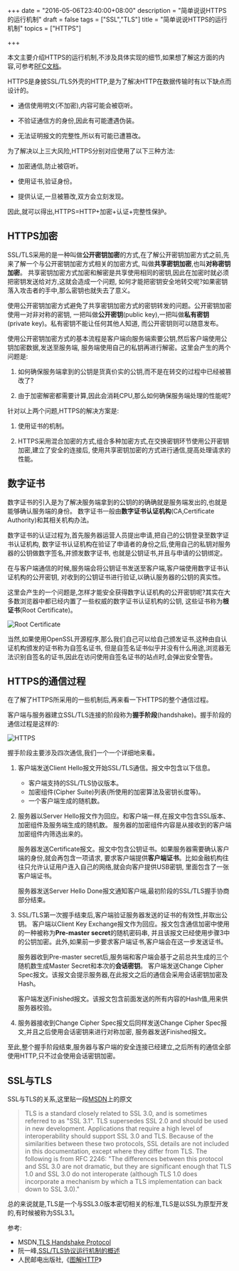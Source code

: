 +++
date = "2016-05-06T23:40:00+08:00"
description = "简单说说HTTPS的运行机制"
draft = false
tags = ["SSL","TLS"]
title = "简单说说HTTPS的运行机制"
topics = ["HTTPS"]

+++

本文主要介绍HTTPS的运行机制,不涉及具体实现的细节,如果想了解这方面的内容,可参考[RFC文档](https://tools.ietf.org/html/rfc5246 "RFC文档")。

HTTPS是身披SSL/TLS外壳的HTTP,是为了解决HTTP在数据传输时有以下缺点而设计的。

+ 通信使用明文(不加密),内容可能会被窃听。

+ 不验证通信方的身份,因此有可能遭遇伪装。

+ 无法证明报文的完整性,所以有可能已遭篡改。<!--more-->

为了解决以上三大风险,HTTPS分别对应使用了以下三种方法:

+ 加密通信,防止被窃听。

+ 使用证书,验证身份。

+ 提供认证,一旦被篡改,双方会立刻发现。

因此,就可以得出,HTTPS=HTTP+加密+认证+完整性保护。

## HTTPS加密

SSL/TLS采用的是一种叫做**公开密钥加密**的方式,在了解公开密钥加密方式之前,先来了解一个与公开密钥加密方式相关的加密方式,
叫做**共享密钥加密**,也叫**对称密钥加密**。
共享密钥加密方式加密和解密是共享使用相同的密钥,因此在加密时就必须把密钥发送给对方,这就会造成一个问题,
如何才能把密钥安全地转交呢?如果密钥落入攻击者的手中,那么密钥也就失去了意义。

使用公开密钥加密方式避免了共享密钥加密方式的密钥转发的问题。公开密钥加密使用一对非对称的密钥,
一把叫做**公开密钥**(public key),一把叫做**私有密钥**(private key)。私有密钥不能让任何其他人知道,
而公开密钥则可以随意发布。

使用公开密钥加密方式的基本流程是客户端向服务端索要公钥,然后客户端使用公钥加密数据,发送至服务端,
服务端使用自己的私钥再进行解密。这里会产生的两个问题是:

1. 如何确保服务端拿到的公钥是货真价实的公钥,而不是在转交的过程中已经被篡改了?

2. 由于加密解密都需要计算,因此会消耗CPU,那么如何确保服务端处理的性能呢?

针对以上两个问题,HTTPS的解决方案是:

1. 使用证书的机制。

2. HTTPS采用混合加密的方式,组合多种加密方式,在交换密钥环节使用公开密钥加密,建立了安全的连接后,
使用共享密钥加密的方式进行通信,提高处理请求的性能。

## 数字证书

数字证书的引入是为了解决服务端拿到的公钥的的确确就是服务端发出的,也就是能够确认服务端的身份。
数字证书一般由**数字证书认证机构**(CA,Certificate Authority)和其相关机构办法。

数字证书的认证过程为,首先服务器运营人员提出申请,把自己的公钥登录至数字证书认证机构,
数字证书认证机构在验证了申请者的身份之后,使用自己的私钥对服务器的公钥做数字签名,并颁发数字证书,
也就是公钥证书,并且与申请的公钥绑定。

在与客户端通信的时候,服务端会将公钥证书发送至客户端,客户端使用数字证书认证机构的公开密钥,
对收到的公钥证书进行验证,以确认服务器的公钥的真实性。

这里会产生的一个问题是,怎样才能安全获得数字认证机构的公开密钥呢?其实在大多数浏览器中都已经内置了一些权威的数字证书认证机构的公钥,
这些证书称为**根证书**(Root Certificate)。

![Root Certificate](http://7xsskq.com2.z0.glb.clouddn.com/blog/https-ssl-tls/root-certificate.png "Root Certificate")

当然,如果使用OpenSSL开源程序,那么我们自己可以给自己颁发证书,这种由自认证机构颁发的证书称为自签名证书,
但是自签名证书似乎并没有什么用途,浏览器无法识别自签名的证书,因此在访问使用自签名证书的站点时,会弹出安全警告。

## HTTPS的通信过程

在了解了HTTPS所采用的一些机制后,再来看一下HTTPS的整个通信过程。

客户端与服务器建立SSL/TLS连接的阶段称为**握手阶段**(handshake)。握手阶段的通信过程是这样的:

![HTTPS](http://7xsskq.com2.z0.glb.clouddn.com/blog/https-ssl-tls/https%202.png "HTTPS")

握手阶段主要涉及四次通信,我们一个一个详细地来看。

1. 客户端发送Client Hello报文开始SSL/TLS通信。报文中包含以下信息。

    + 客户端支持的SSL/TLS协议版本。
    + 加密组件(Cipher Suite)列表(所使用的加密算法及密钥长度等)。
    + 一个客户端生成的随机数。
 
2. 服务器以Server Hello报文作为回应。和客户端一样,在报文中包含SSL版本、加密组件及服务端生成的随机数。
服务器的加密组件内容是从接收到的客户端加密组件内筛选出来的。

    服务器发送Certificate报文。报文中包含公钥证书。如果服务器需要确认客户端的身份,就会再包含一项请求,
    要求客户端提供**客户端证书**。比如金融机构往往只允许认证用户连入自己的网络,就会向客户提供USB密钥,
    里面包含了一张客户端证书。

    服务器发送Server Hello Done报文通知客户端,最初阶段的SSL/TLS握手协商部分结束。

3. SSL/TLS第一次握手结束后,客户端验证服务器发送的证书的有效性,并取出公钥。
客户端以Client Key Exchange报文作为回应。报文包含通信加密中使用的一种被称为**Pre-master secret**的随机密码串,
并且该报文已经使用步骤3中的公钥加密。此外,如果前一步要求客户端证书,客户端会在这一步发送证书。

    服务器收到Pre-master secret后,服务端和客户端会基于之前总共生成的三个随机数生成Master Secret和本次的**会话密钥**。
    客户端发送Change Cipher Spec报文。该报文会提示服务器,在此报文之后的通信会采用会话密钥加密及Hash。

    客户端发送Finished报文。该报文包含前面发送的所有内容的Hash值,用来供服务器校验。

4. 服务器接收到Change Cipher Spec报文后同样发送Change Cipher Spec报文,并且之后使用会话密钥来进行对称加密,
服务器发送Finished报文。

至此,整个握手阶段结束,服务器与客户端的安全连接已经建立,之后所有的通信全部使用HTTP,只不过会使用会话密钥加密。

## SSL与TLS

SSL与TLS的关系,这里贴一段[MSDN](https://msdn.microsoft.com/en-us/library/windows/desktop/aa380515(v=vs.85).aspx "MSDN")上的原文

> TLS is a standard closely related to SSL 3.0, and is sometimes referred to as "SSL 3.1". 
TLS supersedes SSL 2.0 and should be used in new development. 
Applications that require a high level of interoperability should support SSL 3.0 and TLS. 
Because of the similarities between these two protocols, SSL details are not included in this documentation, except where they differ from TLS.
The following is from RFC 2246: "The differences between this protocol and SSL 3.0 are not dramatic, 
but they are significant enough that TLS 1.0 and SSL 3.0 do not interoperate (although TLS 1.0 does incorporate a mechanism by which a TLS implementation can back down to SSL 3.0)."

总的来说就是,TLS是一个与SSL3.0版本密切相关的标准,TLS是以SSL为原型开发的,有时候被称为SSL3.1。

参考:

+ MSDN,[TLS Handshake Protocol](https://msdn.microsoft.com/en-us/library/windows/desktop/aa380513(v=vs.85).aspx "TLS Handshake Protocol")
+ 阮一峰,[SSL/TLS协议运行机制的概述](http://www.ruanyifeng.com/blog/2014/02/ssl_tls.html "SSL/TLS协议运行机制的概述")
+ 人民邮电出版社,《[图解HTTP](https://book.douban.com/subject/25863515/ "图解HTTP")》